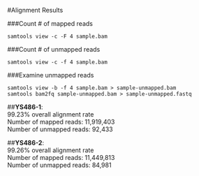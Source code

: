 #Alignment Results

###Count # of mapped reads
```
samtools view -c -F 4 sample.bam
```

###Count # of unmapped reads
```
samtools view -c -f 4 sample.bam
```

###Examine unmapped reads
```
samtools view -b -f 4 sample.bam > sample-unmapped.bam
samtools bam2fq sample-unmapped.bam > sample-unmapped.fastq
```

##__YS486-1__:  
99.23% overall alignment rate  
Number of mapped reads: 11,919,403  
Number of unmapped reads: 92,433

##__YS486-2__:  
99.26% overall alignment rate  
Number of mapped reads: 11,449,813  
Number of unmapped reads: 84,981
